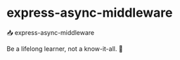 # express-async-middleware

📥 express-async-middleware

<!-- INSPIRATIONAL_QUOTE_START -->
Be a lifelong learner, not a know-it-all.
🐶
<!-- INSPIRATIONAL_QUOTE_END -->
